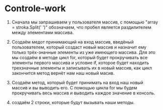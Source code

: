 # Controle-work

1. Сначала мы запрашиваем у пользователя массив, с помощью "array = stroka.Split(' ')" обозначаем, что пробел является раздилителем между элементами массива.

2. Создаём медот принимающий на вход массив, введёный пользователем, который создаст новый массив и назначит ему только трёх-значные элементы из уже имеющего массива.
Для это мы создаём в методе цикл for, который будет прокручивать все элементы первого массива и условие if, которое будет находить 
трехзначные элементы и записывать их в новый массив, как цикл закончится метод вернёт нам наш новый масив.

3. Создаём метод, который будет принимать на вход наш новый массив и вы выводить его. С помощью цикла for мы будем прокручивать 
весь массив и выводить каждое значение в консоль.

4. создаём 2 строки, которые будут вызывать наши методы.
